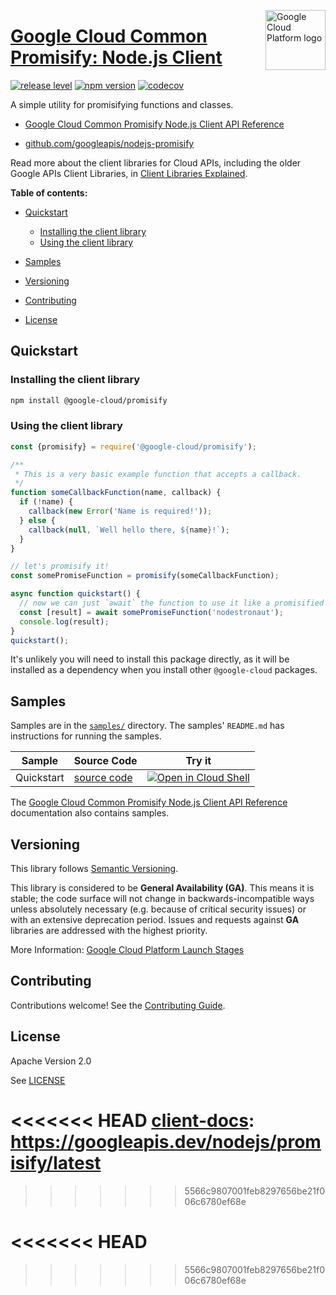 [//]: # "This README.md file is auto-generated, all changes to this file will be lost."
[//]: # "To regenerate it, use `python -m synthtool`."
<img src="https://avatars2.githubusercontent.com/u/2810941?v=3&s=96" alt="Google Cloud Platform logo" title="Google Cloud Platform" align="right" height="96" width="96"/>

# [Google Cloud Common Promisify: Node.js Client](https://github.com/googleapis/nodejs-promisify)

[![release level](https://img.shields.io/badge/release%20level-general%20availability%20%28GA%29-brightgreen.svg?style=flat)](https://cloud.google.com/terms/launch-stages)
[![npm version](https://img.shields.io/npm/v/@google-cloud/promisify.svg)](https://www.npmjs.org/package/@google-cloud/promisify)
[![codecov](https://img.shields.io/codecov/c/github/googleapis/nodejs-promisify/master.svg?style=flat)](https://codecov.io/gh/googleapis/nodejs-promisify)




A simple utility for promisifying functions and classes.


* [Google Cloud Common Promisify Node.js Client API Reference][client-docs]

* [github.com/googleapis/nodejs-promisify](https://github.com/googleapis/nodejs-promisify)

Read more about the client libraries for Cloud APIs, including the older
Google APIs Client Libraries, in [Client Libraries Explained][explained].

[explained]: https://cloud.google.com/apis/docs/client-libraries-explained

**Table of contents:**


* [Quickstart](#quickstart)

  * [Installing the client library](#installing-the-client-library)
  * [Using the client library](#using-the-client-library)
* [Samples](#samples)
* [Versioning](#versioning)
* [Contributing](#contributing)
* [License](#license)

## Quickstart

### Installing the client library

```bash
npm install @google-cloud/promisify
```


### Using the client library

```javascript
const {promisify} = require('@google-cloud/promisify');

/**
 * This is a very basic example function that accepts a callback.
 */
function someCallbackFunction(name, callback) {
  if (!name) {
    callback(new Error('Name is required!'));
  } else {
    callback(null, `Well hello there, ${name}!`);
  }
}

// let's promisify it!
const somePromiseFunction = promisify(someCallbackFunction);

async function quickstart() {
  // now we can just `await` the function to use it like a promisified method
  const [result] = await somePromiseFunction('nodestronaut');
  console.log(result);
}
quickstart();

```
It's unlikely you will need to install this package directly, as it will be
installed as a dependency when you install other `@google-cloud` packages.


## Samples

Samples are in the [`samples/`](https://github.com/googleapis/nodejs-promisify/tree/master/samples) directory. The samples' `README.md`
has instructions for running the samples.

| Sample                      | Source Code                       | Try it |
| --------------------------- | --------------------------------- | ------ |
| Quickstart | [source code](https://github.com/googleapis/nodejs-promisify/blob/master/samples/quickstart.js) | [![Open in Cloud Shell][shell_img]](https://console.cloud.google.com/cloudshell/open?git_repo=https://github.com/googleapis/nodejs-promisify&page=editor&open_in_editor=samples/quickstart.js,samples/README.md) |



The [Google Cloud Common Promisify Node.js Client API Reference][client-docs] documentation
also contains samples.

## Versioning

This library follows [Semantic Versioning](http://semver.org/).


This library is considered to be **General Availability (GA)**. This means it
is stable; the code surface will not change in backwards-incompatible ways
unless absolutely necessary (e.g. because of critical security issues) or with
an extensive deprecation period. Issues and requests against **GA** libraries
are addressed with the highest priority.





More Information: [Google Cloud Platform Launch Stages][launch_stages]

[launch_stages]: https://cloud.google.com/terms/launch-stages

## Contributing

Contributions welcome! See the [Contributing Guide](https://github.com/googleapis/nodejs-promisify/blob/master/CONTRIBUTING.md).

## License

Apache Version 2.0

See [LICENSE](https://github.com/googleapis/nodejs-promisify/blob/master/LICENSE)

<<<<<<< HEAD
[client-docs]: https://googleapis.dev/nodejs/promisify/latest
=======
[client-docs]: https://googleapis.dev/nodejs/promisify/latest#reference
>>>>>>> 5566c9807001feb8297656be21f006c6780ef68e

[shell_img]: https://gstatic.com/cloudssh/images/open-btn.png
[projects]: https://console.cloud.google.com/project
[billing]: https://support.google.com/cloud/answer/6293499#enable-billing

[auth]: https://cloud.google.com/docs/authentication/getting-started
<<<<<<< HEAD
=======

<a name="reference"></a>
>>>>>>> 5566c9807001feb8297656be21f006c6780ef68e
